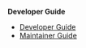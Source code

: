 <navigation>

<span class="lead">**Developer Guide**</span>

* [Developer Guide]({{baseUrl}}/devGuide/devGuide.html)
* [Maintainer Guide]({{baseUrl}}/devGuide/maintainerGuide.html)
</navigation>
